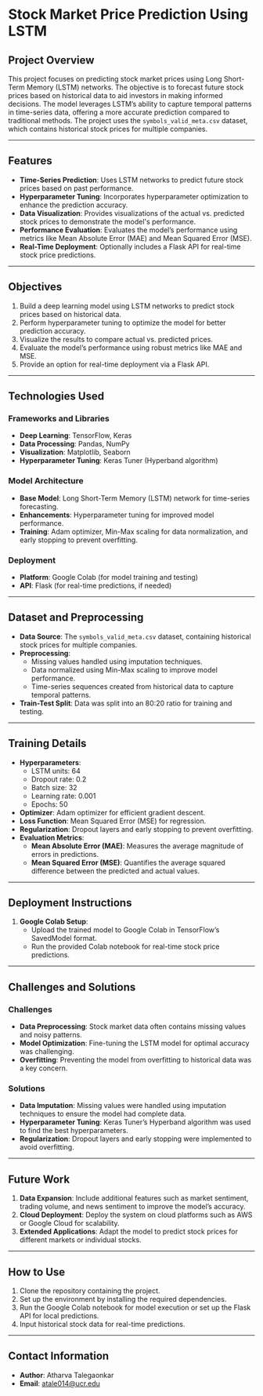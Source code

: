# Stock Market Price Prediction Using LSTM

## Project Overview

This project focuses on predicting stock market prices using Long Short-Term Memory (LSTM) networks. The objective is to forecast future stock prices based on historical data to aid investors in making informed decisions. The model leverages LSTM’s ability to capture temporal patterns in time-series data, offering a more accurate prediction compared to traditional methods. The project uses the `symbols_valid_meta.csv` dataset, which contains historical stock prices for multiple companies.

---

## Features

- **Time-Series Prediction**: Uses LSTM networks to predict future stock prices based on past performance.
- **Hyperparameter Tuning**: Incorporates hyperparameter optimization to enhance the prediction accuracy.
- **Data Visualization**: Provides visualizations of the actual vs. predicted stock prices to demonstrate the model's performance.
- **Performance Evaluation**: Evaluates the model’s performance using metrics like Mean Absolute Error (MAE) and Mean Squared Error (MSE).
- **Real-Time Deployment**: Optionally includes a Flask API for real-time stock price predictions.

---

## Objectives

1. Build a deep learning model using LSTM networks to predict stock prices based on historical data.
2. Perform hyperparameter tuning to optimize the model for better prediction accuracy.
3. Visualize the results to compare actual vs. predicted prices.
4. Evaluate the model’s performance using robust metrics like MAE and MSE.
5. Provide an option for real-time deployment via a Flask API.

---

## Technologies Used

### Frameworks and Libraries
- **Deep Learning**: TensorFlow, Keras
- **Data Processing**: Pandas, NumPy
- **Visualization**: Matplotlib, Seaborn
- **Hyperparameter Tuning**: Keras Tuner (Hyperband algorithm)

### Model Architecture
- **Base Model**: Long Short-Term Memory (LSTM) network for time-series forecasting.
- **Enhancements**: Hyperparameter tuning for improved model performance.
- **Training**: Adam optimizer, Min-Max scaling for data normalization, and early stopping to prevent overfitting.

### Deployment
- **Platform**: Google Colab (for model training and testing)
- **API**: Flask (for real-time predictions, if needed)

---

## Dataset and Preprocessing

- **Data Source**: The `symbols_valid_meta.csv` dataset, containing historical stock prices for multiple companies.
- **Preprocessing**:
  - Missing values handled using imputation techniques.
  - Data normalized using Min-Max scaling to improve model performance.
  - Time-series sequences created from historical data to capture temporal patterns.
- **Train-Test Split**: Data was split into an 80:20 ratio for training and testing.

---

## Training Details

- **Hyperparameters**:
  - LSTM units: 64
  - Dropout rate: 0.2
  - Batch size: 32
  - Learning rate: 0.001
  - Epochs: 50
- **Optimizer**: Adam optimizer for efficient gradient descent.
- **Loss Function**: Mean Squared Error (MSE) for regression.
- **Regularization**: Dropout layers and early stopping to prevent overfitting.
- **Evaluation Metrics**:
  - **Mean Absolute Error (MAE)**: Measures the average magnitude of errors in predictions.
  - **Mean Squared Error (MSE)**: Quantifies the average squared difference between the predicted and actual values.

---

## Deployment Instructions

1. **Google Colab Setup**:
   - Upload the trained model to Google Colab in TensorFlow’s SavedModel format.
   - Run the provided Colab notebook for real-time stock price predictions.



---

## Challenges and Solutions

### Challenges
- **Data Preprocessing**: Stock market data often contains missing values and noisy patterns.
- **Model Optimization**: Fine-tuning the LSTM model for optimal accuracy was challenging.
- **Overfitting**: Preventing the model from overfitting to historical data was a key concern.

### Solutions
- **Data Imputation**: Missing values were handled using imputation techniques to ensure the model had complete data.
- **Hyperparameter Tuning**: Keras Tuner’s Hyperband algorithm was used to find the best hyperparameters.
- **Regularization**: Dropout layers and early stopping were implemented to avoid overfitting.

---

## Future Work

1. **Data Expansion**: Include additional features such as market sentiment, trading volume, and news sentiment to improve the model’s accuracy.
2. **Cloud Deployment**: Deploy the system on cloud platforms such as AWS or Google Cloud for scalability.
3. **Extended Applications**: Adapt the model to predict stock prices for different markets or individual stocks.


---

## How to Use

1. Clone the repository containing the project.
2. Set up the environment by installing the required dependencies.
3. Run the Google Colab notebook for model execution or set up the Flask API for local predictions.
4. Input historical stock data for real-time predictions.

---

## Contact Information

- **Author**: Atharva Talegaonkar
- **Email**: atale014@ucr.edu


